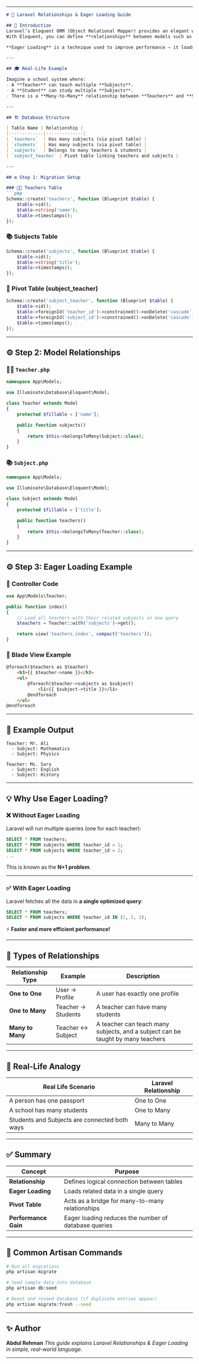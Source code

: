 
---

````markdown
# 🧠 Laravel Relationships & Eager Loading Guide

## 📘 Introduction
Laravel’s Eloquent ORM (Object Relational Mapper) provides an elegant way to manage and interact with your database.  
With Eloquent, you can define **relationships** between models such as **One to One**, **One to Many**, and **Many to Many**.

**Eager Loading** is a technique used to improve performance — it loads related data in **a single query**, preventing multiple database hits (known as the N+1 problem).

---

## 🎓 Real-Life Example

Imagine a school system where:
- A **Teacher** can teach multiple **Subjects**.
- A **Student** can study multiple **Subjects**.
- There is a **Many-to-Many** relationship between **Teachers** and **Subjects**.

---

## 🏗️ Database Structure

| Table Name | Relationship |
|-------------|--------------|
| `teachers`  | Has many subjects (via pivot table) |
| `students`  | Has many subjects (via pivot table) |
| `subjects`  | Belongs to many teachers & students |
| `subject_teacher` | Pivot table linking teachers and subjects |

---

## ⚙️ Step 1: Migration Setup

### 🧑‍🏫 Teachers Table
```php
Schema::create('teachers', function (Blueprint $table) {
    $table->id();
    $table->string('name');
    $table->timestamps();
});
````

### 📚 Subjects Table

```php
Schema::create('subjects', function (Blueprint $table) {
    $table->id();
    $table->string('title');
    $table->timestamps();
});
```

### 🔗 Pivot Table (subject_teacher)

```php
Schema::create('subject_teacher', function (Blueprint $table) {
    $table->id();
    $table->foreignId('teacher_id')->constrained()->onDelete('cascade');
    $table->foreignId('subject_id')->constrained()->onDelete('cascade');
    $table->timestamps();
});
```

---

## ⚙️ Step 2: Model Relationships

### 🧑‍🏫 `Teacher.php`

```php
namespace App\Models;

use Illuminate\Database\Eloquent\Model;

class Teacher extends Model
{
    protected $fillable = ['name'];

    public function subjects()
    {
        return $this->belongsToMany(Subject::class);
    }
}
```

### 📚 `Subject.php`

```php
namespace App\Models;

use Illuminate\Database\Eloquent\Model;

class Subject extends Model
{
    protected $fillable = ['title'];

    public function teachers()
    {
        return $this->belongsToMany(Teacher::class);
    }
}
```

---

## ⚙️ Step 3: Eager Loading Example

### 🧾 Controller Code

```php
use App\Models\Teacher;

public function index()
{
    // Load all teachers with their related subjects in one query
    $teachers = Teacher::with('subjects')->get();

    return view('teachers.index', compact('teachers'));
}
```

### 📄 Blade View Example

```html
@foreach($teachers as $teacher)
    <h3>{{ $teacher->name }}</h3>
    <ul>
        @foreach($teacher->subjects as $subject)
            <li>{{ $subject->title }}</li>
        @endforeach
    </ul>
@endforeach
```

---

## 🚀 Example Output

```
Teacher: Mr. Ali
  - Subject: Mathematics
  - Subject: Physics

Teacher: Ms. Sara
  - Subject: English
  - Subject: History
```

---

## 💡 Why Use Eager Loading?

### ❌ Without Eager Loading

Laravel will run multiple queries (one for each teacher):

```sql
SELECT * FROM teachers;
SELECT * FROM subjects WHERE teacher_id = 1;
SELECT * FROM subjects WHERE teacher_id = 2;
...
```

This is known as the **N+1 problem**.

---

### ✅ With Eager Loading

Laravel fetches all the data in **a single optimized query**:

```sql
SELECT * FROM teachers;
SELECT * FROM subjects WHERE teacher_id IN (1, 2, 3);
```

⚡ **Faster and more efficient performance!**

---

## 🧩 Types of Relationships

| Relationship Type | Example            | Description                                                                     |
| ----------------- | ------------------ | ------------------------------------------------------------------------------- |
| **One to One**    | User → Profile     | A user has exactly one profile                                                  |
| **One to Many**   | Teacher → Students | A teacher can have many students                                                |
| **Many to Many**  | Teacher ↔ Subject  | A teacher can teach many subjects, and a subject can be taught by many teachers |

---

## 🧱 Real-Life Analogy

| Real Life Scenario                            | Laravel Relationship |
| --------------------------------------------- | -------------------- |
| A person has one passport                     | One to One           |
| A school has many students                    | One to Many          |
| Students and Subjects are connected both ways | Many to Many         |

---

## ✅ Summary

| Concept              | Purpose                                              |
| -------------------- | ---------------------------------------------------- |
| **Relationship**     | Defines logical connection between tables            |
| **Eager Loading**    | Loads related data in a single query                 |
| **Pivot Table**      | Acts as a bridge for many-to-many relationships      |
| **Performance Gain** | Eager loading reduces the number of database queries |

---

## 🧩 Common Artisan Commands

```bash
# Run all migrations
php artisan migrate

# Seed sample data into database
php artisan db:seed

# Reset and reseed database (if duplicate entries appear)
php artisan migrate:fresh --seed
```

---

## ✨ Author

**Abdul Rehman**
*This guide explains Laravel Relationships & Eager Loading in simple, real-world language.*

---

